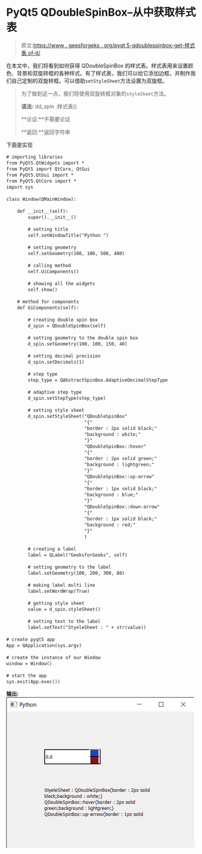# PyQt5 QDoubleSpinBox–从中获取样式表

> 原文:[https://www . geesforgeks . org/pyqt 5-qdoublespinbox-get-样式表 of-it/](https://www.geeksforgeeks.org/pyqt5-qdoublespinbox-getting-stylesheet-of-it/)

在本文中，我们将看到如何获得 QDoubleSpinBox 的样式表。样式表用来设置颜色、背景和双旋转框的各种样式。有了样式表，我们可以给它添加边框，并制作我们自己定制的双旋转框。可以借助`setStyleSheet`方法设置为双旋框。

> 为了做到这一点，我们将使用双旋转框对象的`styleSheet`方法。
> 
> **语法:** dd_spin .样式表()
> 
> **论证:**不需要论证
> 
> **返回:**返回字符串

下面是实现

```
# importing libraries
from PyQt5.QtWidgets import * 
from PyQt5 import QtCore, QtGui
from PyQt5.QtGui import * 
from PyQt5.QtCore import * 
import sys

class Window(QMainWindow):

    def __init__(self):
        super().__init__()

        # setting title
        self.setWindowTitle("Python ")

        # setting geometry
        self.setGeometry(100, 100, 500, 400)

        # calling method
        self.UiComponents()

        # showing all the widgets
        self.show()

    # method for components
    def UiComponents(self):

        # creating double spin box
        d_spin = QDoubleSpinBox(self)

        # setting geometry to the double spin box
        d_spin.setGeometry(100, 100, 150, 40)

        # setting decimal precision
        d_spin.setDecimals(1)

        # step type
        step_type = QAbstractSpinBox.AdaptiveDecimalStepType

        # adaptive step type
        d_spin.setStepType(step_type)

        # setting style sheet
        d_spin.setStyleSheet("QDoubleSpinBox"
                             "{"
                             "border : 2px solid black;"
                             "background : white;"
                             "}"
                             "QDoubleSpinBox::hover"
                             "{"
                             "border : 2px solid green;"
                             "background : lightgreen;"
                             "}"
                             "QDoubleSpinBox::up-arrow"
                             "{"
                             "border : 1px solid black;"
                             "background : blue;"
                             "}"
                             "QDoubleSpinBox::down-arrow"
                             "{"
                             "border : 1px solid black;"
                             "background : red;"
                             "}"
                             )

        # creating a label
        label = QLabel("GeeksforGeeks", self)

        # setting geometry to the label
        label.setGeometry(100, 200, 300, 80)

        # making label multi line
        label.setWordWrap(True)

        # getting style sheet
        value = d_spin.styleSheet()

        # setting text to the label
        label.setText("StyeleSheet : " + str(value))

# create pyqt5 app
App = QApplication(sys.argv)

# create the instance of our Window
window = Window()

# start the app
sys.exit(App.exec())
```

**输出:**
![](img/496ae5359e353a98eb23ad77cf8c94d9.png)